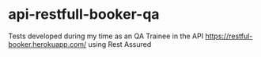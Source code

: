 # api-restfull-booker-qa
Tests developed during my time as an QA Trainee in the API https://restful-booker.herokuapp.com/ using Rest Assured

